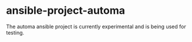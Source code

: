 # ansible-project-automa

The automa ansible project is currently experimental and is being used for testing.
